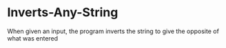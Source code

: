 # Inverts-Any-String
When given an input, the program inverts the string to give the opposite of what was entered
